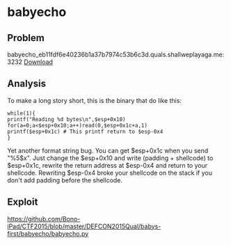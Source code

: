 # babyecho
## Problem
babyecho_eb11fdf6e40236b1a37b7974c53b6c3d.quals.shallweplayaga.me:3232
[Download](http://downloads.notmalware.ru/babyecho_eb11fdf6e40236b1a37b7974c53b6c3d)

## Analysis
To make a long story short, this is the binary that do like this:

    while(1){
    printf("Reading %d bytes\n",$esp+0x10)
    for(a=0;a<$esp+0x10;a++)read(0,$esp+0x1c+a,1)
    printf($esp+0x1c) # This printf return to $esp-0x4
    }

Yet another format string bug. You can get $esp+0x1c when you send "%5$x".
Just change the $esp+0x10 and write (padding + shellcode) to $esp+0x1c, rewrite the return address at $esp-0x4 and return to your shellcode.
Rewriting $esp-0x4 broke your shellcode on the stack if you don't add padding before the shellcode.
## Exploit
https://github.com/Bono-iPad/CTF2015/blob/master/DEFCON2015Qual/babys-first/babyecho/babyecho.py
